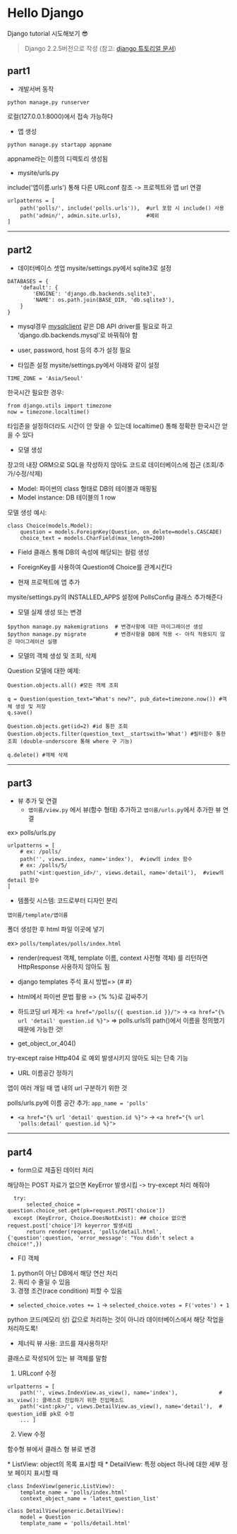 # Hello Django
Django tutorial 시도해보기 :sunglasses:

> Django 2.2.5버전으로 작성
> (참고: [django 튜토리얼 문서](https://docs.djangoproject.com/ko/2.2/intro/tutorial01/))


## part1

* 개발서버 동작
```
python manage.py runserver
```
로컬(127.0.0.1:8000)에서 접속 가능하다

* 앱 생성
```
python manage.py startapp appname
```
appname라는 이름의 디렉토리 생성됨

* mysite/urls.py

include('앱이름.urls') 통해 다른 URLconf 참조 -> 프로젝트와 앱 url 연결
```
urlpatterns = [
    path('polls/', include('polls.urls')),  #url 포함 시 include() 사용
    path('admin/', admin.site.urls),        #예외
]
```

---
## part2

* 데이터베이스 셋업
mysite/settings.py에서 sqlite3로 설정
```
DATABASES = {
    'default': {
        'ENGINE': 'django.db.backends.sqlite3',
        'NAME': os.path.join(BASE_DIR, 'db.sqlite3'),
    }
}
```
  * mysql경우 [mysqlclient](https://pypi.org/project/mysqlclient/) 같은 DB API driver를 필요로 하고 'django.db.backends.mysql'로 바꿔줘야 함
  * user, password, host 등의 추가 설정 필요

* 타임존 설정
mysite/settings.py에서 아래와 같이 설정
```
TIME_ZONE = 'Asia/Seoul'
```

한국시간 필요한 경우:
```
from django.utils import timezone
now = timezone.localtime()
```
타임존을 설정하더라도 시간이 안 맞을 수 있는데 localtime() 통해 정확한 한국시간 얻을 수 있다

* 모델 생성

장고의 내장 ORM으로 SQL을 작성하지 않아도 코드로 데이터베이스에 접근 (조회/추가/수정/삭제)
  * Model: 파이썬의 class 형태로 DB의 테이블과 매핑됨
  * Model instance: DB 테이블의 1 row

모델 생성 예시:
```
class Choice(models.Model):
    question = models.ForeignKey(Question, on_delete=models.CASCADE)
    choice_text = models.CharField(max_length=200)
```
  * Field 클래스 통해 DB의 속성에 해당되는 컬럼 생성
  * ForeignKey를 사용하여 Question에 Choice를 관계시킨다

* 현재 프로젝트에 앱 추가

mysite/settings.py의 INSTALLED_APPS 설정에 PollsConfig 클래스 추가해준다

* 모델 실제 생성 또는 변경
```
$python manage.py makemigrations  # 변경사항에 대한 마이그레이션 생성
$python manage.py migrate         # 변경사항을 DB에 적용 <- 아직 적용되지 않은 마이그레이션 실행
```

* 모델의 객체 생성 및 조회, 삭제

Question 모델에 대한 예제:
```
Question.objects.all() #모든 객체 조회

q = Question(question_text="What's new?", pub_date=timezone.now()) #객체 생성 및 저장
q.save()

Question.objects.get(id=2) #id 통한 조회
Question.objects.filter(question_text__startswith='What') #필터함수 통한 조회 (double-underscore 통해 where 구 기능)

q.delete() #객체 삭제
```
---
## part3

* 뷰 추가 및 연결
  * ```앱이름/view.py``` 에서 뷰(함수 형태) 추가하고 ```앱이름/urls.py```에서 추가한 뷰 연결

ex> polls/urls.py
```
urlpatterns = [
    # ex: /polls/
    path('', views.index, name='index'),  #view의 index 함수
    # ex: /polls/5/
    path('<int:question_id>/', views.detail, name='detail'),  #view의 detail 함수
]
```

* 템플릿 시스템: 코드로부터 디자인 분리
```
앱이름/template/앱이름
```
폴더 생성한 후 html 파일 이곳에 넣기

ex> ```polls/templates/polls/index.html```

  * render(request 객체, template 이름, context 사전형 객체) 를 리턴하면 HttpResponse 사용하지 않아도 됨
  * django templates 주석 표시 방법=> {# #}
  * html에서 파이썬 문법 활용 => {% %}로 감싸주기
  * 하드코딩 url 제거: ```<a href="/polls/{{ question.id }}/">``` -> ```<a href="{% url 'detail' question.id %}">```
    => polls.urls의 path()에서 이름을 정의했기 때문에 가능한 것!

* get_object_or_404()

try-except raise Http404 로 예외 발생시키지 않아도 되는 단축 기능

* URL 이름공간 정하기

앱이 여러 개일 때 앱 내의 url 구분하기 위한 것

polls/urls.py에 이름 공간 추가: ``` app_name = 'polls' ```
  * ```<a href="{% url 'detail' question.id %}">``` -> ```<a href="{% url 'polls:detail' question.id %}">```
---
## part4

* form으로 제출된 데이터 처리

해당하는 POST 자료가 없으면 KeyError 발생시킴 -> try-except 처리 해줘야
```
  try:
      selected_choice = question.choice_set.get(pk=request.POST['choice'])
  except (KeyError, Choice.DoesNotExist): ## choice 없으면 request.post['choice']가 keyerror 발생시킴
      return render(request, 'polls/detail.html', {'question':question, 'error_message': "You didn't select a choice!",})
```

* F() 객체
1. python이 아닌 DB에서 해당 연산 처리
2. 쿼리 수 줄일 수 있음
3. 경쟁 조건(race condition) 피할 수 있음

  * ```selected_choice.votes += 1``` -> ```selected_choice.votes = F('votes') + 1```

python 코드(메모리 상) 값으로 처리하는 것이 아니라 데이터베이스에서 해당 작업을 처리하도록!

* 제너릭 뷰 사용: 코드를 재사용하자!

클래스로 작성되어 있는 뷰 객체를 말함

1. URLconf 수정
```
urlpatterns = [
    path('', views.IndexView.as_view(), name='index'),             # as_view(): 클래스로 진입하기 위한 진입메소드
    path('<int:pk>/', views.DetailView.as_view(), name='detail'),  # question_id를 pk로 수정
    ... ]
```

2. View 수정

함수형 뷰에서 클래스 형 뷰로 변경

  <Generic Display View>
  * ListView: object의 목록 표시할 때
  * DetailView: 특정 object 하나에 대한 세부 정보 페이지 표시할 때

```
class IndexView(generic.ListView):
    template_name = 'polls/index.html'
    context_object_name = 'latest_question_list'

class DetailView(generic.DetailView):
    model = Question
    template_name = 'polls/detail.html'
```
